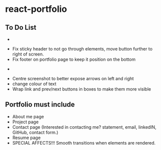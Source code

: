# react-portfolio

## To Do List
- ~~~~~~ GENERAL ~~~~~~~
- Fix sticky header to not go through elements, move button further to right of screen.
- Fix footer on portfolio page to keep it position on the bottom
- ~~~~~~ CAROUSEL ~~~~~~~
- Centre screenshot to better expose arrows on left and right
- change colour of text 
- Wrap link and prev/next buttons in boxes to make them more visible

## Portfolio must include
- About me page
- Project page
- Contact page (Interested in contacting me? statement, email, linkedIN, GitHub, contact form.)
- Resume page
- SPECIAL AFFECTS!!! Smooth transitions when elements are rendered.